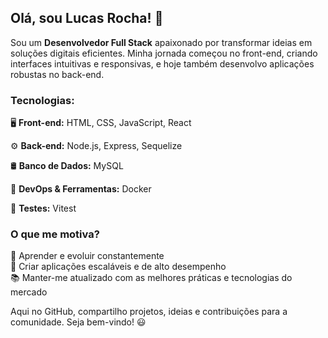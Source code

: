 ## Olá, sou Lucas Rocha! 👋

Sou um **Desenvolvedor Full Stack** apaixonado por transformar ideias em soluções digitais eficientes. Minha jornada começou no front-end, criando interfaces intuitivas e responsivas, e hoje também desenvolvo aplicações robustas no back-end.

### Tecnologias:

🖥️ **Front-end:** HTML, CSS, JavaScript, React  

⚙️ **Back-end:** Node.js, Express, Sequelize  

🛢️ **Banco de Dados:** MySQL  

🐳 **DevOps & Ferramentas:** Docker  

🧪 **Testes:** Vitest  

### O que me motiva?

🚀 Aprender e evoluir constantemente  
🔧 Criar aplicações escaláveis e de alto desempenho  
📚 Manter-me atualizado com as melhores práticas e tecnologias do mercado  

Aqui no GitHub, compartilho projetos, ideias e contribuições para a comunidade. Seja bem-vindo! 😃

<!--
**lucasrochabz/lucasrochabz** is a ✨ _special_ ✨ repository because its `README.md` (this file) appears on your GitHub profile.

Here are some ideas to get you started:

- 🔭 I’m currently working on ...
- 🌱 I’m currently learning ...
- 👯 I’m looking to collaborate on ...
- 🤔 I’m looking for help with ...
- 💬 Ask me about ...
- 📫 How to reach me: ...
- 😄 Pronouns: ...
- ⚡ Fun fact: ...
-->
